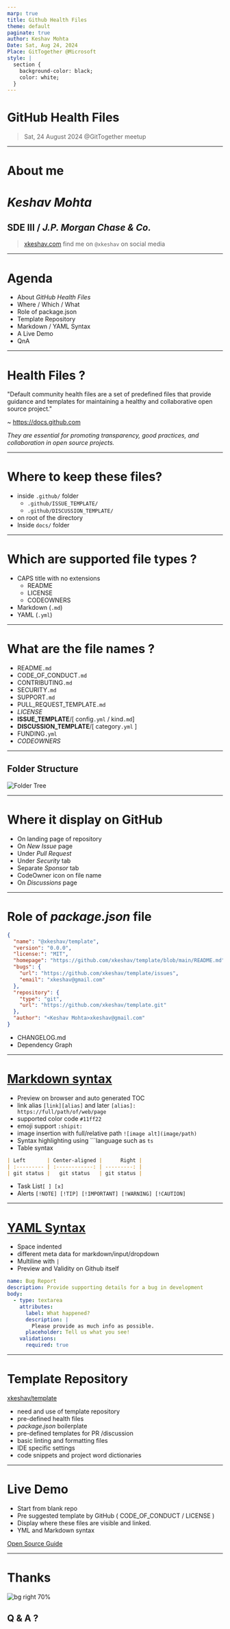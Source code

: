 ```yaml
---
marp: true
title: Github Health Files
theme: default
paginate: true
author: Keshav Mohta
Date: Sat, Aug 24, 2024
Place: GitTogether @Microsoft
style: |
  section {
    background-color: black;
    color: white;
  }
---
```


<!-- markdownlint-disable-file MD001 MD041 MD025 MD022 MD033-->

<!-- _backgroundColor: whitesmoke -->
<!--  _paginate: skip -->

# GitHub Health Files

> Sat, 24 August 2024 @GitTogether meetup

---

# About me

# _Keshav Mohta_

## SDE III / _J.P. Morgan Chase & Co._

> [xkeshav.com][blog]
> find me on `@xkeshav` on social media

---

# Agenda

- About _GitHub Health Files_
- Where / Which / What
- Role of package.json
- Template Repository
- Markdown / YAML Syntax
- A Live Demo
- QnA

---

# Health Files ?

<!-- _backgroundColor: white -->
<!-- _color: black -->

"Default community health files are a set of predefined files that provide guidance
and templates for maintaining a healthy and collaborative open source project."

~ <https://docs.github.com>

_They are essential for promoting transparency, good practices, and collaboration in open source projects._

---

# **Where** to keep these files?

- inside `.github/` folder
  - `.github/ISSUE_TEMPLATE/`
  - `.github/DISCUSSION_TEMPLATE/`
- on root of the directory
- Inside `docs/` folder

---

# **Which** are supported file types ?

- CAPS title with no extensions
  - README
  - LICENSE
  - CODEOWNERS
- Markdown (`.md`)
- YAML (`.yml`)

---

# **What** are the file names ?

- README`.md`
- CODE_OF_CONDUCT`.md`
- CONTRIBUTING`.md`
- SECURITY`.md`
- SUPPORT`.md`
- PULL_REQUEST_TEMPLATE`.md`
- _LICENSE_
- **ISSUE_TEMPLATE**/[ config`.yml` / kind`.md`]
- **DISCUSSION_TEMPLATE**/[ category`.yml` ]
- FUNDING`.yml`
- _CODEOWNERS_

---

## Folder Structure

![Folder Tree](../public/assets/images/health-files.png)

---

# **Where** it display on GitHub

- On landing page of repository
- On _New Issue_ page
- Under _Pull Request_
- Under _Security_ tab
- Separate _Sponsor_ tab
- CodeOwner icon on file name
- On _Discussions_ page

---

# Role of _package.json_ file

```json name="package.json"
{
  "name": "@xkeshav/template",
  "version": "0.0.0",
  "license:": "MIT",
  "homepage": "https://github.com/xkeshav/template/blob/main/README.md",
  "bugs": {
    "url": "https://github.com/xkeshav/template/issues",
    "email": "xkeshav@gmail.com"
  },
  "repository": {
    "type": "git",
    "url": "https://github.com/xkeshav/template.git"
  },
  "author": "<Keshav Mohta>xkeshav@gmail.com"
}
```

- CHANGELOG.md
- Dependency Graph

---

# [**Markdown** syntax][markdown]

- Preview on browser and auto generated TOC
- link alias `[link][alias]` and later `[alias]: https://full/path/of/web/page`
- supported color code `#11ff22`
- emoji support `:shipit:`
- image insertion with full/relative path `![image alt](image/path)`
- Syntax highlighting using \`\`\`language such as `ts`
- Table syntax

```md
| Left       | Center-aligned |      Right |
| :--------- | :------------: | ---------: |
| git status |   git status   | git status |
```

- Task List`[ ] [x]`
- Alerts `[!NOTE] [!TIP] [!IMPORTANT] [!WARNING] [!CAUTION]`

---

# [**YAML** Syntax][yaml]

- Space indented
- different meta data for markdown/input/dropdown
- Multiline with `|`
- Preview and Validity on Github itself

```yaml
name: Bug Report
description: Provide supporting details for a bug in development
body:
  - type: textarea
    attributes:
      label: What happened?
      description: |
        Please provide as much info as possible.
      placeholder: Tell us what you see!
    validations:
      required: true
```

---

# Template Repository

[xkeshav/template][template]

- need and use of template repository
- pre-defined health files
- _package.json_ boilerplate
- pre-defined templates for PR /discussion
- basic linting and formatting files
- IDE specific settings
- code snippets and project word dictionaries

---

# Live Demo

- Start from blank repo
- Pre suggested template by GitHub ( CODE_OF_CONDUCT / LICENSE )
- Display where these files are visible and linked.
- YML and Markdown syntax

[Open Source Guide][open-source]

---

<!-- _backgroundColor: white -->
<!-- _class: lead  -->

# Thanks

![bg right 70%](../public/assets/images/portfolio_qr.png)

## Q & A ?

<!-- Reference -->

[blog]: https://www.xkeshav.com
[open-source]: https://opensource.guide/starting-a-project/
[markdown]: https://docs.github.com/en/get-started/writing-on-github/getting-started-with-writing-and-formatting-on-github/basic-writing-and-formatting-syntax
[yaml]: https://learnxinyminutes.com/docs/yaml/
[template]: http://www.github.com/xkeshav/template
